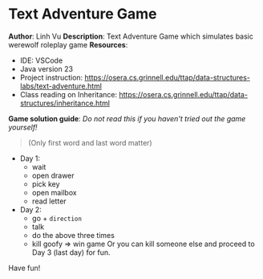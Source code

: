 # Text Adventure Game

**Author**: Linh Vu
**Description**: Text Adventure Game which simulates basic werewolf roleplay game
**Resources**:

- IDE: VSCode
- Java version 23
- Project instruction: https://osera.cs.grinnell.edu/ttap/data-structures-labs/text-adventure.html
- Class reading on Inheritance: https://osera.cs.grinnell.edu/ttap/data-structures/inheritance.html

**Game solution guide**:
_Do not read this if you haven't tried out the game yourself!_

> (Only first word and last word matter)

- Day 1:
  - wait
  - open drawer
  - pick key
  - open mailbox
  - read letter
- Day 2:
  - go + `direction`
  - talk
  - do the above three times
  - kill goofy => win game
    Or you can kill someone else and proceed to Day 3 (last day) for fun.

Have fun!
